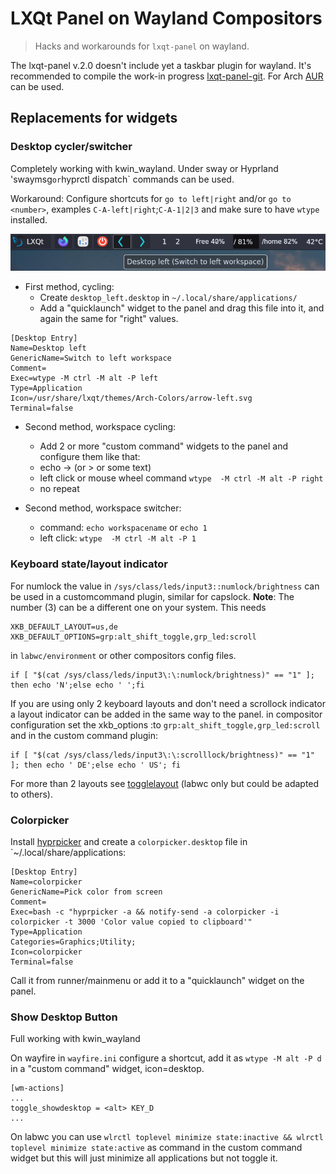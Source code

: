# LXQt Panel on Wayland Compositors

>Hacks and workarounds for `lxqt-panel` on wayland.

The lxqt-panel v.2.0 doesn't include yet a taskbar plugin for wayland.
It's recommended to compile the work-in progress [lxqt-panel-git](https://github.com/lxqt/lxqt-panel). For Arch [AUR](https://aur.archlinux.org/packages/lxqt-panel-git) can be used.

## Replacements for widgets

### Desktop cycler/switcher
Completely working with kwin_wayland.
Under sway or Hyprland 'swaymsg` or `hyprctl dispatch` commands can be used.

 Workaround: Configure shortcuts for `go to left|right` and/or `go to <number>`, examples `C-A-left|right`;`C-A-1|2|3`
  and make sure to have `wtype` installed.
  
![screenshot desktop switcher](desktopcycler.png)
  

 * First method, cycling:
    * Create `desktop_left.desktop`  in `~/.local/share/applications/`
    * Add a "quicklaunch" widget to the panel and drag this file into it, and again the same for  "right" values.
```
[Desktop Entry]
Name=Desktop left
GenericName=Switch to left workspace
Comment=
Exec=wtype -M ctrl -M alt -P left
Type=Application
Icon=/usr/share/lxqt/themes/Arch-Colors/arrow-left.svg
Terminal=false
```
  
  
 * Second method, workspace cycling:
      * Add 2 or more "custom command" widgets to the panel and configure them like that:
      * echo → (or > or some text)
      * left click or mouse wheel command `wtype  -M ctrl -M alt -P right`
      * no repeat
  
 * Second method, workspace switcher:
     * command: `echo workspacename` or `echo 1`
     * left click: `wtype  -M ctrl -M alt -P 1`
  


### Keyboard state/layout indicator

For numlock the value in `/sys/class/leds/input3::numlock/brightness` can be used in a customcommand plugin, similar for capslock. **Note**: The number (3) can be a different one on your system. This needs

```
XKB_DEFAULT_LAYOUT=us,de
XKB_DEFAULT_OPTIONS=grp:alt_shift_toggle,grp_led:scroll
```
in `labwc/environment` or other compositors config files.

```
if [ "$(cat /sys/class/leds/input3\:\:numlock/brightness)" == "1" ]; then echo 'N';else echo ' ';fi
```
If you are using only 2 keyboard layouts and don't need a scrollock indicator a layout indicator can be added in the same way to the panel. in compositor configuration set the xkb_options :to `grp:alt_shift_toggle,grp_led:scroll` and in the custom command plugin:
```
if [ "$(cat /sys/class/leds/input3\:\:scrolllock/brightness)" == "1" ]; then echo ' DE';else echo ' US'; fi
```

For more than 2 layouts see [togglelayout](https://github.com/stefonarch/LXQt-Wayland-files/blob/main/scripts/togglelayout) (labwc only but could be adapted to others).


###  Colorpicker

Install [hyprpicker](https://github.com/hyprwm/hyprpicker) and create a `colorpicker.desktop` file in  `~/.local/share/applications:

```
[Desktop Entry]
Name=colorpicker
GenericName=Pick color from screen
Comment=
Exec=bash -c "hyprpicker -a && notify-send -a colorpicker -i colorpicker -t 3000 'Color value copied to clipboard'"
Type=Application
Categories=Graphics;Utility;
Icon=colorpicker
Terminal=false
```

Call it from runner/mainmenu or add it to a "quicklaunch" widget on the panel.

### Show Desktop Button

Full working with kwin_wayland

On wayfire in `wayfire.ini`  configure a shortcut, add it as `wtype -M alt -P d` in a "custom command" widget, icon=desktop.
```
[wm-actions]
...
toggle_showdesktop = <alt> KEY_D
...
```

On labwc you can use `wlrctl toplevel minimize state:inactive && wlrctl toplevel minimize state:active` as command in the custom command widget but this will just minimize all applications but not toggle it.
